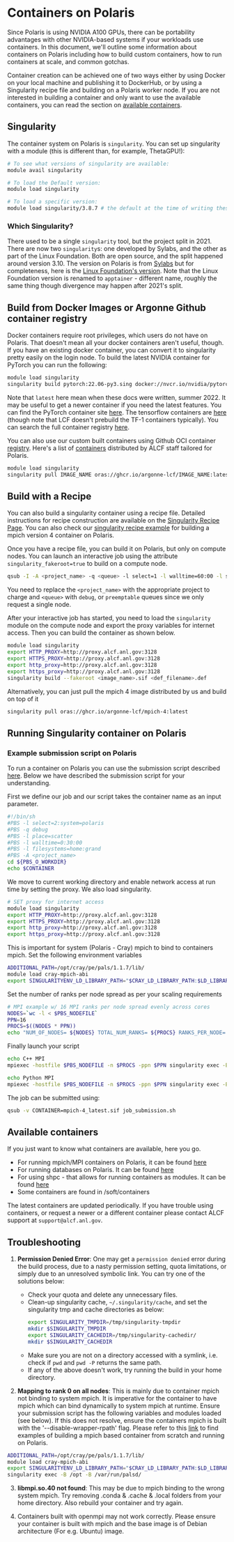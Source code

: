 # Containers on Polaris

Since Polaris is using NVIDIA A100 GPUs, there can be portability advantages with other NVIDIA-based systems if your workloads use containers.  In this document, we'll outline some information about containers on Polaris including how to build custom containers, how to run containers at scale, and common gotchas. 

Container creation can be achieved one of two ways either by using Docker on your local machine and publishing it to DockerHub, or by using a Singularity recipe file and building on a Polaris worker node. If you are not interested in building a container and only want to use the available containers, you can read the section on [available containers](#available-containers).

## Singularity

The container system on Polaris is `singularity`.  You can set up singularity with a module (this is different than, for example, ThetaGPU!):

```bash
# To see what versions of singularity are available:
module avail singularity

# To load the Default version:
module load singularity

# To load a specific version:
module load singularity/3.8.7 # the default at the time of writing these docs.

```

### Which Singularity?

There used to be a single `singularity` tool, but the project split in 2021. There are now two `singularity`s: one developed by Sylabs, and the other as part of the Linux Foundation.  Both are open source, and the split happened around version 3.10.  The version on Polaris is from [Sylabs](https://sylabs.io/docs/) but for completeness, here is the [Linux Foundation's version](https://github.com/apptainer/apptainer).  Note that the Linux Foundation version is renamed to `apptainer` - different name, roughly the same thing though divergence may happen after 2021's split.


## Build from Docker Images or Argonne Github container registry

Docker containers require root privileges, which users do not have on Polaris.  That doesn't mean all your docker containers aren't useful, though.  If you have an existing docker container, you can convert it to singularity pretty easily on the login node. To build the latest NVIDIA container for PyTorch you can run the following:

```bash
module load singularity
singularity build pytorch:22.06-py3.sing docker://nvcr.io/nvidia/pytorch:22.06-py3
```

Note that `latest` here mean when these docs were written, summer 2022.  It may be useful to get a newer container if you need the latest features.  You can find the PyTorch container site [here](https://catalog.ngc.nvidia.com/orgs/nvidia/containers/pytorch).  The tensorflow containers are [here](https://catalog.ngc.nvidia.com/orgs/nvidia/containers/tensorflow) (though note that LCF doesn't prebuild the TF-1 containers typically).  You can search the full container registry [here](https://catalog.ngc.nvidia.com/containers).

You can also use our custom built containers using Github OCI container [registry](https://docs.github.com/en/packages/working-with-a-github-packages-registry/working-with-the-container-registry). Here's a list of [containers](https://github.com/orgs/argonne-lcf/packages) distributed by ALCF staff tailored for Polaris.

```bash
module load singularity
singularity pull IMAGE_NAME oras://ghcr.io/argonne-lcf/IMAGE_NAME:latest
```

## Build with a Recipe

You can also build a singularity container using a recipe file. Detailed instructions for recipe construction are available on the [Singularity Recipe Page](https://sylabs.io/guides/2.6/user-guide/container_recipes.html). You can also check our [singularity recipe example](https://github.com/argonne-lcf/container-registry/blob/main/containers/mpi/Polaris/mpich.def) for building a mpich version 4 container on Polaris.

Once you have a recipe file, you can build it on Polaris, but only on compute nodes. You can launch an interactive job using the attribute `singularity_fakeroot=true` to build on a compute node. 

```bash
qsub -I -A <project_name> -q <queue> -l select=1 -l walltime=60:00 -l singularity_fakeroot=true -l filesystems=home:eagle:grand
```

You need to replace the `<project_name>` with the appropriate project to charge and `<queue>` with `debug`, or `preemptable` queues since we only request a single node. 

After your interactive job has started, you need to load the `singularity` module on the compute node and export the proxy variables for internet access. Then you can build the container as shown below.

```bash
module load singularity
export HTTP_PROXY=http://proxy.alcf.anl.gov:3128
export HTTPS_PROXY=http://proxy.alcf.anl.gov:3128
export http_proxy=http://proxy.alcf.anl.gov:3128
export https_proxy=http://proxy.alcf.anl.gov:3128
singularity build --fakeroot <image_name>.sif <def_filename>.def 
```

Alternatively, you can just pull the mpich 4 image distributed by us and build on top of it

```bash
singularity pull oras://ghcr.io/argonne-lcf/mpich-4:latest
```


## Running Singularity container on Polaris

### Example submission script on Polaris

To run a container on Polaris you can use the submission script described [here](https://github.com/argonne-lcf/container-registry/blob/main/containers/mpi/Polaris/job_submission.sh). Below we have described the submission script for your understanding.

First we define our job and our script takes the container name as an input parameter.

```bash
#!/bin/sh
#PBS -l select=2:system=polaris
#PBS -q debug
#PBS -l place=scatter
#PBS -l walltime=0:30:00
#PBS -l filesystems=home:grand
#PBS -A <project_name>
cd ${PBS_O_WORKDIR}
echo $CONTAINER
```

We move to current working directory and enable network access at run time by setting the proxy. We also load singularity.

```bash
# SET proxy for internet access
module load singularity
export HTTP_PROXY=http://proxy.alcf.anl.gov:3128
export HTTPS_PROXY=http://proxy.alcf.anl.gov:3128
export http_proxy=http://proxy.alcf.anl.gov:3128
export https_proxy=http://proxy.alcf.anl.gov:3128
```

This is important for system (Polaris - Cray) mpich to bind to containers mpich. Set the following environment variables

```bash
ADDITIONAL_PATH=/opt/cray/pe/pals/1.1.7/lib/
module load cray-mpich-abi
export SINGULARITYENV_LD_LIBRARY_PATH="$CRAY_LD_LIBRARY_PATH:$LD_LIBRARY_PATH:$ADDITIONAL_PATH"
```

Set the number of ranks per node spread as per your scaling requirements

```bash
# MPI example w/ 16 MPI ranks per node spread evenly across cores
NODES=`wc -l < $PBS_NODEFILE`
PPN=16
PROCS=$((NODES * PPN))
echo "NUM_OF_NODES= ${NODES} TOTAL_NUM_RANKS= ${PROCS} RANKS_PER_NODE= ${PPN}"
```

Finally launch your script

```bash
echo C++ MPI
mpiexec -hostfile $PBS_NODEFILE -n $PROCS -ppn $PPN singularity exec -B /opt -B /var/run/palsd/ $CONTAINER /usr/source/mpi_hello_world

echo Python MPI
mpiexec -hostfile $PBS_NODEFILE -n $PROCS -ppn $PPN singularity exec -B /opt -B /var/run/palsd/ $CONTAINER python3 /usr/source/mpi_hello_world.py
```

The job can be submitted using:

```bash
qsub -v CONTAINER=mpich-4_latest.sif job_submission.sh
```

## Available containers

If you just want to know what containers are available, here you go. 

* For running mpich/MPI containers on Polaris, it can be found [here](https://github.com/argonne-lcf/container-registry/tree/main/containers/mpi/Polaris)
* For running databases on Polaris. It can be found [here](https://github.com/argonne-lcf/container-registry/tree/main/containers/databases)
* For using shpc - that allows for running containers as modules. It can be found [here](https://github.com/argonne-lcf/container-registry/tree/main/containers/shpc)
* Some containers are found in /soft/containers

The latest containers are updated periodically. If you have trouble using containers, or request a newer or a different container please contact ALCF support at `support@alcf.anl.gov`.
 

## Troubleshooting

1. **Permission Denied Error**: One may get a `permission denied` error during the build process, due to a nasty permission setting, quota limitations, or simply due to an unresolved symbolic link. You can try one of the solutions below:
	- Check your quota and delete any unnecessary files. 
	- Clean-up singularity cache, `~/.singularity/cache`, and set the singularity tmp and cache directories as below:
		```bash
 		export SINGULARITY_TMPDIR=/tmp/singularity-tmpdir
 		mkdir $SINGULARITY_TMPDIR
 		export SINGULARITY_CACHEDIR=/tmp/singularity-cachedir/
 		mkdir $SINGULARITY_CACHEDIR
		``` 
	- Make sure you are not on a directory accessed with a symlink, i.e. check if `pwd` and `pwd -P` returns the same path.
	- If any of the above doesn't work, try running the build in your home directory.

2. **Mapping to rank 0 on all nodes**: This is mainly due to container mpich not binding to system mpich. It is imperative for the container to have mpich which can bind dynamically to system mpich at runtime. Ensure your submission script has the following variables and modules loaded (see below). If this does not resolve, ensure the containers mpich is built with the '--disable-wrapper-rpath' flag. Please refer to this [link](https://github.com/argonne-lcf/container-registry/blob/main/containers/mpi/Polaris) to find examples of building a mpich based container from scratch and running on Polaris.

 ```bash
 ADDITIONAL_PATH=/opt/cray/pe/pals/1.1.7/lib/
 module load cray-mpich-abi
 export SINGULARITYENV_LD_LIBRARY_PATH="$CRAY_LD_LIBRARY_PATH:$LD_LIBRARY_PATH:$ADDITIONAL_PATH"
 singularity exec -B /opt -B /var/run/palsd/
 ```

3. **libmpi.so.40 not found**: This may be due to mpich binding to the wrong system mpich. Try removing .conda & .cache & .local folders from your home directory. Also rebuild your container and try again.

4. Containers built with openmpi may not work correctly. Please ensure your container is built with mpich and the base image is of Debian architecture (For e.g. Ubuntu) image.
